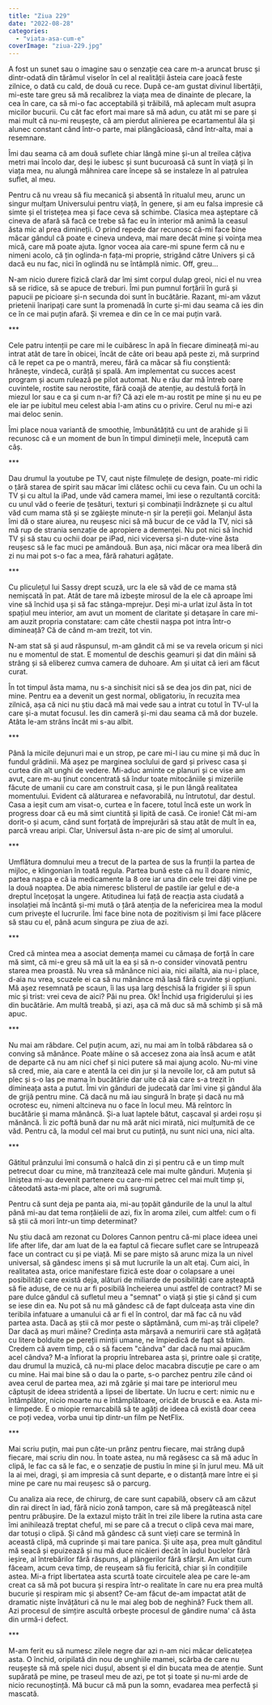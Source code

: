 ```yaml
---
title: "Ziua 229"
date: "2022-08-28"
categories: 
  - "viata-asa-cum-e"
coverImage: "ziua-229.jpg"
---
```


A fost un sunet sau o imagine sau o senzație cea care m-a aruncat brusc și dintr-odată din tărâmul viselor în cel al realității ăsteia care joacă feste zilnice, o dată cu cald, de două cu rece. După ce-am gustat divinul libertății, mi-este tare greu să mă recalibrez la viața mea de dinainte de plecare, la cea în care, ca să mi-o fac acceptabilă și trăibilă, mă aplecam mult asupra micilor bucurii. Cu cât fac efort mai mare să mă adun, cu atât mi se pare și mai mult că nu-mi reușește, că am pierdut alinierea pe ecartamentul ăla și alunec constant când într-o parte, mai plângăcioasă, când într-alta, mai a resemnare.

Îmi dau seama că am două suflete chiar lângă mine și-un al treilea câțiva metri mai încolo dar, deși le iubesc și sunt bucuroasă că sunt în viață și în viața mea, nu alungă mâhnirea care începe să se instaleze în al patrulea suflet, al meu.

Pentru că nu vreau să fiu mecanică și absentă în ritualul meu, arunc un singur mulțam Universului pentru viață, în genere, și am eu falsa impresie că simte și el tristețea mea și face ceva să schimbe. Clasica mea așteptare că cineva de afară să facă ce trebe să fac eu în interior mă animă la ceasul ăsta mic al prea dimineții. O prind repede dar recunosc că-mi face bine măcar gândul că poate e cineva undeva, mai mare decât mine și voința mea mică, care mă poate ajuta. Ignor vocea aia care-mi spune ferm că nu e nimeni acolo, că țin oglinda-n fața-mi proprie, strigând către Univers și că dacă eu nu fac, nici în oglindă nu se întâmplă nimic. Off, greu…

N-am nicio durere fizică clară dar îmi simt corpul dulap greoi, nici el nu vrea să se ridice, să se apuce de treburi. Îmi pun pumnul forțării în gură și papucii pe picioare și-n secunda doi sunt în bucătărie. Razant, mi-am văzut prietenii înaripați care sunt la promenadă în curte și-mi dau seama că ies din ce în ce mai puțin afară. Și vremea e din ce în ce mai puțin vară.

\*\*\*

Cele patru intenții pe care mi le cuibăresc în apă în fiecare dimineață mi-au intrat atât de tare în obicei, încât de câte ori beau apă peste zi, mă surprind că le repet ca pe o mantră, mereu, fără ca măcar să fiu conștientă: hrănește, vindecă, curăță și spală. Am implementat cu succes acest program și acum rulează pe pilot automat. Nu e rău dar mă întreb oare cuvintele, rostite sau nerostite, fără coajă de atenție, au destulă forță în miezul lor sau e ca și cum n-ar fi? Că azi ele m-au rostit pe mine și nu eu pe ele iar pe iubitul meu celest abia l-am atins cu o privire. Cerul nu mi-e azi mai deloc senin.

Îmi place noua variantă de smoothie, îmbunătățită cu unt de arahide și îi recunosc că e un moment de bun în timpul dimineții mele, începută cam câș. 

\*\*\*

Dau drumul la youtube pe TV, caut niște filmulețe de design, poate-mi ridic o țâră starea de spirit sau măcar îmi clătesc ochii cu ceva fain. Cu un ochi la TV și cu altul la iPad, unde văd camera mamei, îmi iese o rezultantă corcită: cu unul văd o feerie de țesături, texturi și combinații îndrăznețe și cu altul văd cum mama stă și se zgâiește minute-n șir la pereții goi. Melanjul ăsta îmi dă o stare aiurea, nu reușesc nici să mă bucur de ce văd la TV, nici să mă rup de strania senzație de apropiere a demenței. Nu pot nici să închid TV și să stau cu ochii doar pe iPad, nici viceversa și-n dute-vine ăsta reușesc să le fac muci pe amândouă. Bun așa, nici măcar ora mea liberă din zi nu mai pot s-o fac a mea, fără rahaturi agățate.

\*\*\*

Cu pliculețul lui Sassy drept scuză, urc la ele să văd de ce mama stă nemișcată în pat. Atât de tare mă izbește mirosul de la ele că aproape îmi vine să închid ușa și să fac stânga-mprejur. Deși mi-a urlat izul ăsta în tot spațiul meu interior, am avut un moment de claritate și detașare în care mi-am auzit propria constatare: cam câte chestii nașpa pot intra într-o dimineață? Că de când m-am trezit, tot vin.

N-am stat să și aud răspunsul, m-am gândit că mi se va revela oricum și nici nu e momentul de stat. E momentul de deschis geamuri și dat din mâini să strâng și să eliberez cumva camera de duhoare. Am și uitat că ieri am făcut curat.

În tot timpul ăsta mama, nu s-a sinchisit nici să se dea jos din pat, nici de mine. Pentru ea a devenit un gest normal, obligatoriu, în recuzita mea zilnică, așa că nici nu știu dacă mă mai vede sau a intrat cu totul în TV-ul la care și-a mutat focusul. Ies din cameră și-mi dau seama că mă dor buzele. Atâta le-am strâns încât mi s-au albit.

\*\*\*

Până la micile dejunuri mai e un strop, pe care mi-l iau cu mine și mă duc în fundul grădinii. Mă așez pe marginea soclului de gard și privesc casa și curtea din alt unghi de vedere. Mi-aduc aminte ce planuri și ce vise am avut, care m-au ținut concentrată să îndur toate mitocăniile și mizeriile făcute de umanii cu care am construit casa, și le pun lângă realitatea momentului. Evident că alăturarea e nefavorabilă, nu întrutotul, dar destul. Casa a ieșit cum am visat-o, curtea e în facere, totul încă este un work în progress doar că eu mă simt ciuntită și lipită de casă. Ce ironie! Cât mi-am dorit-o și acum, când sunt forțată de împrejurări să stau atât de mult în ea, parcă vreau aripi. Clar, Universul ăsta n-are pic de simț al umorului. 

\*\*\*

Umflătura domnului meu a trecut de la partea de sus la frunții la partea de mijloc, e klingonian în toată regula. Partea bună este că nu îl doare nimic, partea nașpa e că ia medicamente la 8 ore iar una din cele trei dăți vine pe la două noaptea. De abia nimeresc blisterul de pastile iar gelul e de-a dreptul încețoșat la ungere. Atitudinea lui față de reacția asta ciudată a insolației mă încântă și-mi mută o țâră atenția de la nefericirea mea la modul cum privește el lucrurile. Îmi face bine nota de pozitivism și îmi face plăcere să stau cu el, până acum singura pe ziua de azi.

\*\*\*

Cred că mintea mea a asociat demența mamei cu cămașa de forță în care mă simt, că mi-e greu să mă uit la ea și să n-o consider vinovată pentru starea mea proastă. Nu vrea să mănânce nici aia, nici ailaltă, aia nu-i place, d-aia nu vrea, scuzele ei ca să nu mănânce mă lasă fără cuvinte și opțiuni. Mă așez resemnată pe scaun, îi las ușa larg deschisă la frigider și îi spun mic și trist: vrei ceva de aici? Păi nu prea. Ok! Închid ușa frigiderului și ies din bucătărie. Am multă treabă, și azi, așa că mă duc să mă schimb și să mă apuc. 

\*\*\*

Nu mai am răbdare. Cel puțin acum, azi, nu mai am în tolbă răbdarea să o conving să mănânce. Poate mâine o să accesez zona aia însă acum e atât de departe că nu am nici chef și nici putere să mai ajung acolo. Nu-mi vine să cred, mie, aia care e atentă la cei din jur și la nevoile lor, că am putut să plec și s-o las pe mama în bucătărie dar uite că aia care s-a trezit în dimineața asta a putut. Îmi vin gânduri de judecată dar îmi vine și gândul ăla de grijă pentru mine. Că dacă nu mă iau singură în brațe și dacă nu mă ocrotesc eu, nimeni altcineva nu o face în locul meu. Mă reîntorc în bucătărie și mama mănâncă. Și-a luat laptele bătut, cașcaval și ardei roșu și mănâncă. Îi zic poftă bună dar nu mă arăt nici mirată, nici mulțumită de ce văd. Pentru că, la modul cel mai brut cu putință, nu sunt nici una, nici alta. 

\*\*\*

Gătitul prânzului îmi consumă o halcă din zi și pentru că e un timp mult petrecut doar cu mine, mă tranzitează cele mai multe gânduri. Muțenia și liniștea mi-au devenit partenere cu care-mi petrec cel mai mult timp și, câteodată asta-mi place, alte ori mă sugrumă. 

Pentru că sunt deja pe panta aia, mi-au țopăit gândurile de la unul la altul până mi-au dat tema ronțăielii de azi, fix în aroma zilei, cum altfel: cum o fi să știi că mori într-un timp determinat? 

Nu știu dacă am rezonat cu Dolores Cannon pentru că-mi place ideea unei life after life, dar am luat de la ea faptul că fiecare suflet care se întrupează face un contract cu și pe viață. Mi se pare mișto să arunc miza la un nivel universal, să gândesc imens și să mut lucrurile la un alt etaj. Cum aici, în realitatea asta, orice manifestare fizică este doar o colapsare a unei posibilități care există deja, alături de miliarde de posibilități care așteaptă să fie aduse, de ce nu ar fi posibilă încheierea unui astfel de contract? Mi se pare dulce gândul că sufletul meu a "semnat" o viață și știe și când și cum se iese din ea. Nu pot să nu mă gândesc că de fapt dulceața asta vine din teribila infatuare a umanului că ar fi el în control, dar mă fac că nu văd partea asta. Dacă aș știi că mor peste o săptămână, cum mi-aș trăi clipele? Dar dacă aș muri mâine? Credința asta mârșavă a nemuririi care stă agățată cu litere bolduite pe pereții minții umane, ne împiedică de fapt să trăim. Credem că avem timp, că o să facem "cândva" dar dacă nu mai apucăm acel cândva? M-a înfiorat la propriu întrebarea asta și, printre oale și cratițe, dau drumul la muzică, că nu-mi place deloc macabra discuție pe care o am cu mine. Hai mai bine să o dau la o parte, s-o parchez pentru zile când oi avea cerul de partea mea, azi mă zgârie și mai tare pe interiorul meu căptușit de ideea stridentă a lipsei de libertate. Un lucru e cert: nimic nu e întâmplător, nicio moarte nu e întâmplătoare, oricât de bruscă e ea. Asta mi-e limpede. E o miopie remarcabilă să te agăți de ideea că există doar ceea ce poți vedea, vorba unui tip dintr-un film pe NetFlix.

\*\*\*

Mai scriu puțin, mai pun câte-un prânz pentru fiecare, mai strâng după fiecare, mai scriu din nou. În toate astea, nu mă regăsesc ca să mă aduc în clipă, le fac ca să le fac, e o senzație de pustiu în mine și în jurul meu. Mă uit la ai mei, dragi, și am impresia că sunt departe, e o distanță mare între ei și mine pe care nu mai reușesc să o parcurg. 

Cu analiza aia rece, de chirurg, de care sunt capabilă, observ că am căzut din rai direct în iad, fără nicio zonă tampon, care să mă pregătească nițel pentru prăbușire. De la extazul mișto trăit în trei zile libere la rutina asta care îmi anihilează treptat cheful, mi se pare că a trecut o clipă ceva mai mare, dar totuși o clipă. Și când mă gândesc că sunt vieți care se termină în această clipă, mă cuprinde și mai tare panica. Și uite așa, prea mult gânditul mă seacă și epuizează și nu mă duce nicăieri decât în iadul buclelor fără ieșire, al întrebărilor fără răspuns, al plângerilor fără sfârșit. Am uitat cum făceam, acum ceva timp, de reușeam să fiu fericită, chiar și în condițiile astea. Mi-a fript libertatea asta scurtă toate circuitele alea pe care le-am creat ca să mă pot bucura și respira într-o realitate în care nu era prea multă bucurie și respiram mic și absent? Ce-am făcut de-am impactat atât de dramatic niște învățături că nu le mai aleg bob de neghină? Fuck them all. Azi procesul de simțire ascultă orbește procesul de gândire numa' că ăsta din urmă-i defect.

\*\*\*

M-am ferit eu să numesc zilele negre dar azi n-am nici măcar delicatețea asta. O închid, oripilată din nou de unghiile mamei, scârba de care nu reușește să mă spele nici dușul, absent și el din bucata mea de atenție. Sunt supărată pe mine, pe traseul meu de azi, pe tot și toate și nu-mi arde de nicio recunoștință. Mă bucur că mă pun la somn, evadarea mea perfectă și mascată.
